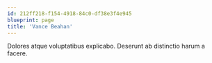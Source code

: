```yaml
---
id: 212ff218-f154-4918-84c0-df38e3f4e945
blueprint: page
title: 'Vance Beahan'
---
```

Dolores atque voluptatibus explicabo. Deserunt ab distinctio harum a facere.